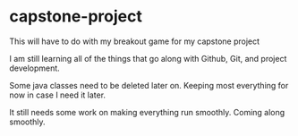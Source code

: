 # capstone-project
This will have to do with my breakout game for my capstone project

I am still learning all of the things that go along with Github, Git, and project development. 

Some java classes need to be deleted later on. Keeping most everything for now in case I need it later. 

It still needs some work on making everything run smoothly. Coming along smoothly. 
